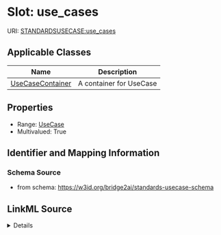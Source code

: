 # Slot: use_cases

URI: [STANDARDSUSECASE:use_cases](https://w3id.org/bridge2ai/standards-usecase-schema/use_cases)



<!-- no inheritance hierarchy -->




## Applicable Classes

| Name | Description |
| --- | --- |
[UseCaseContainer](UseCaseContainer.md) | A container for UseCase






## Properties

* Range: [UseCase](UseCase.md)
* Multivalued: True








## Identifier and Mapping Information







### Schema Source


* from schema: https://w3id.org/bridge2ai/standards-usecase-schema




## LinkML Source

<details>
```yaml
name: use_cases
from_schema: https://w3id.org/bridge2ai/standards-usecase-schema
rank: 1000
multivalued: true
alias: use_cases
domain_of:
- UseCaseContainer
range: UseCase
inlined: true
inlined_as_list: true

```
</details>